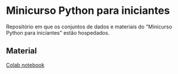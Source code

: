 # Minicurso Python para iniciantes

Repositório em que os conjuntos de dados e materiais do "Minicurso Python para iniciantes" estão hospedados.

## Material

 [Colab notebook](https://github.com/lapea-UFV/minicurso_Python_para_iniciantes/blob/main/Copy_of_CursoPython.ipynb)

